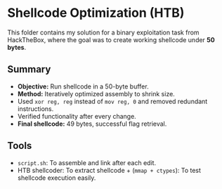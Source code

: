 # Shellcode Optimization (HTB)

This folder contains my solution for a binary exploitation task from HackTheBox, where the goal was to create working shellcode under **50 bytes**.

## Summary

- **Objective:** Run shellcode in a 50-byte buffer.
- **Method:** Iteratively optimized assembly to shrink size.
- Used `xor reg, reg` instead of `mov reg, 0` and removed redundant instructions.
- Verified functionality after every change.
- **Final shellcode:** 49 bytes, successful flag retrieval.

## Tools

- `script.sh`: To assemble and link after each edit.
- HTB shellcoder: To extract shellcode + (`mmap + ctypes`): To test shellcode execution easily.
